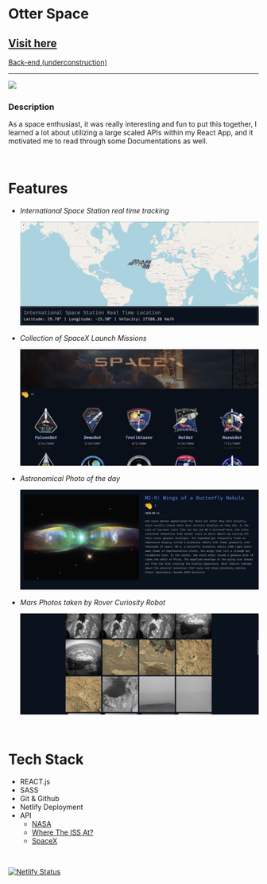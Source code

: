 # **Otter Space**

## [Visit here](https://space-explore.netlify.app/)

 [Back-end (underconstruction)](https://github.com/nuggetnchill/space-backend)
 
 ----

![](https://media.giphy.com/media/lqew5PLLSTHFbpnR6j/giphy.gif)

### **Description**

As a space enthusiast, it was really interesting and fun to put this together, I learned a lot about utilizing a large scaled APIs within my React App, and it motivated me to read through some Documentations as well.

<br/>

# Features

- _International Space Station real time tracking_

  ![ISS Tracker](https://github.com/nuggetnchill/nasa-app/blob/master/public/screenshots/iss.JPG)

- _Collection of SpaceX Launch Missions_

  ![SpaceX](https://github.com/nuggetnchill/nasa-app/blob/master/public/screenshots/spacex.JPG)

- _Astronomical Photo of the day_

  ![Apod](https://github.com/nuggetnchill/nasa-app/blob/master/public/screenshots/apod.JPG)

- _Mars Photos taken by Rover Curiosity Robot_

  ![Mars](https://github.com/nuggetnchill/nasa-app/blob/master/public/screenshots/mars.JPG)

  <br/>

# **Tech Stack**

- REACT.js
- SASS
- Git & Github
- Netlify Deployment
- API
  - [NASA](https://api.nasa.gov/)
  - [Where The ISS At?](https://wheretheiss.at/)
  - [SpaceX](https://github.com/r-spacex/SpaceX-API)

<br/>

[![Netlify Status](https://api.netlify.com/api/v1/badges/b52f71c1-97df-4c91-a909-197ce256c97c/deploy-status)](https://app.netlify.com/sites/space-explore/deploys)

